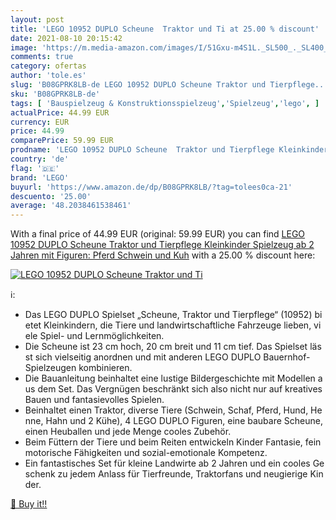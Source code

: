 ```yaml
---
layout: post
title: 'LEGO 10952 DUPLO Scheune  Traktor und Ti at 25.00 % discount'
date: 2021-08-10 20:15:42
image: 'https://m.media-amazon.com/images/I/51Gxu-m4S1L._SL500_._SL400_.jpg'
comments: true
category: ofertas
author: 'tole.es'
slug: 'B08GPRK8LB-de LEGO 10952 DUPLO Scheune Traktor und Tierpflege...'
sku: 'B08GPRK8LB-de'
tags: [ 'Bauspielzeug & Konstruktionsspielzeug','Spielzeug','lego', ]
actualPrice: 44.99 EUR
currency: EUR
price: 44.99
comparePrice: 59.99 EUR
prodname: 'LEGO 10952 DUPLO Scheune  Traktor und Tierpflege Kleinkinder Spielzeug ab 2 Jahren mit Figuren: Pferd  Schwein und Kuh'
country: 'de'
flag: '🇩🇪'
brand: 'LEGO'
buyurl: 'https://www.amazon.de/dp/B08GPRK8LB/?tag=tolees0ca-21'
descuento: '25.00'
average: '48.2038461538461'
---
```


With a final price of 44.99 EUR (original: 59.99 EUR) you can find [LEGO 10952 DUPLO Scheune  Traktor und Tierpflege Kleinkinder Spielzeug ab 2 Jahren mit Figuren: Pferd  Schwein und Kuh](https://www.amazon.de/dp/B08GPRK8LB/?tag=tolees0ca-21) with a  25.00 % discount here:

[![LEGO 10952 DUPLO Scheune  Traktor und Ti](https://m.media-amazon.com/images/I/51Gxu-m4S1L._SL500_._SL400_.jpg)](https://www.amazon.de/dp/B08GPRK8LB/?tag=tolees0ca-21)

ℹ️:

- Das LEGO DUPLO Spielset „Scheune, Traktor und Tierpflege“ (10952) bietet Kleinkindern, die Tiere und landwirtschaftliche Fahrzeuge lieben, viele Spiel- und Lernmöglichkeiten.
- Die Scheune ist 23 cm hoch, 20 cm breit und 11 cm tief. Das Spielset lässt sich vielseitig anordnen und mit anderen LEGO DUPLO Bauernhof-Spielzeugen kombinieren.
- Die Bauanleitung beinhaltet eine lustige Bildergeschichte mit Modellen aus dem Set. Das Vergnügen beschränkt sich also nicht nur auf kreatives Bauen und fantasievolles Spielen.
- Beinhaltet einen Traktor, diverse Tiere (Schwein, Schaf, Pferd, Hund, Henne, Hahn und 2 Kühe), 4 LEGO DUPLO Figuren, eine baubare Scheune, einen Heuballen und jede Menge cooles Zubehör.
- Beim Füttern der Tiere und beim Reiten entwickeln Kinder Fantasie, feinmotorische Fähigkeiten und sozial-emotionale Kompetenz.
- Ein fantastisches Set für kleine Landwirte ab 2 Jahren und ein cooles Geschenk zu jedem Anlass für Tierfreunde, Traktorfans und neugierige Kinder.

[🛒 Buy it!!](https://www.amazon.de/dp/B08GPRK8LB/?tag=tolees0ca-21)
